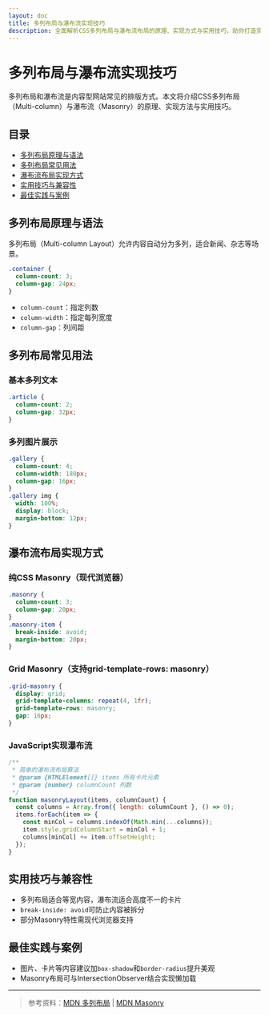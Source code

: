 ```yaml
---
layout: doc
title: 多列布局与瀑布流实现技巧
description: 全面解析CSS多列布局与瀑布流布局的原理、实现方式与实用技巧，助你打造灵活美观的内容分布。
---
```


# 多列布局与瀑布流实现技巧

多列布局和瀑布流是内容型网站常见的排版方式。本文将介绍CSS多列布局（Multi-column）与瀑布流（Masonry）的原理、实现方法与实用技巧。

## 目录

- [多列布局原理与语法](#多列布局原理与语法)
- [多列布局常见用法](#多列布局常见用法)
- [瀑布流布局实现方式](#瀑布流布局实现方式)
- [实用技巧与兼容性](#实用技巧与兼容性)
- [最佳实践与案例](#最佳实践与案例)

## 多列布局原理与语法

多列布局（Multi-column Layout）允许内容自动分为多列，适合新闻、杂志等场景。

```css
.container {
  column-count: 3;
  column-gap: 24px;
}
```

- `column-count`：指定列数
- `column-width`：指定每列宽度
- `column-gap`：列间距

## 多列布局常见用法

### 基本多列文本

```css
.article {
  column-count: 2;
  column-gap: 32px;
}
```

### 多列图片展示

```css
.gallery {
  column-count: 4;
  column-width: 180px;
  column-gap: 16px;
}
.gallery img {
  width: 100%;
  display: block;
  margin-bottom: 12px;
}
```

## 瀑布流布局实现方式

### 纯CSS Masonry（现代浏览器）

```css
.masonry {
  column-count: 3;
  column-gap: 20px;
}
.masonry-item {
  break-inside: avoid;
  margin-bottom: 20px;
}
```

### Grid Masonry（支持grid-template-rows: masonry）

```css
.grid-masonry {
  display: grid;
  grid-template-columns: repeat(4, 1fr);
  grid-template-rows: masonry;
  gap: 16px;
}
```

### JavaScript实现瀑布流

```js
/**
 * 简单的瀑布流布局算法
 * @param {HTMLElement[]} items 所有卡片元素
 * @param {number} columnCount 列数
 */
function masonryLayout(items, columnCount) {
  const columns = Array.from({ length: columnCount }, () => 0);
  items.forEach(item => {
    const minCol = columns.indexOf(Math.min(...columns));
    item.style.gridColumnStart = minCol + 1;
    columns[minCol] += item.offsetHeight;
  });
}
```

## 实用技巧与兼容性

- 多列布局适合等宽内容，瀑布流适合高度不一的卡片
- `break-inside: avoid`可防止内容被拆分
- 部分Masonry特性需现代浏览器支持

## 最佳实践与案例

- 图片、卡片等内容建议加`box-shadow`和`border-radius`提升美观
- Masonry布局可与IntersectionObserver结合实现懒加载

---

> 参考资料：[MDN 多列布局](https://developer.mozilla.org/zh-CN/docs/Web/CSS/CSS_Columns) | [MDN Masonry](https://developer.mozilla.org/zh-CN/docs/Web/CSS/CSS_Grid_Layout/Masonry) 